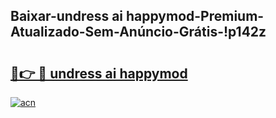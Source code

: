 
## Baixar-undress ai happymod-Premium-Atualizado-Sem-Anúncio-Grátis-!p142z

# <h2><a href="https://andorid.site?title=undress_ai_happymod&ref=27">🔗👉 🔴 undress ai happymod</a></h2>

[![acn](https://github.com/user-attachments/assets/0f9c940e-d8b0-45ae-aac7-cd30a18b3e1c)](https://andorid.site?title=undress_ai_happymod&ref=27)

